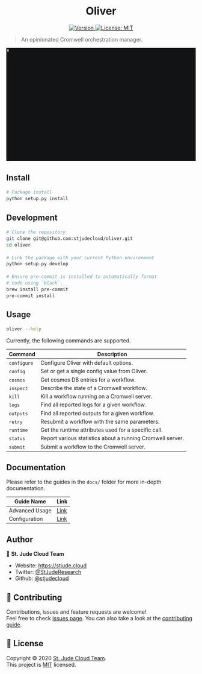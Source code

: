 <h1 align="center">Oliver</h1>
<p align="center">
  <a href="https://www.npmjs.com/package/oliver" target="_blank">
    <img alt="Version" src="https://img.shields.io/static/v1?label=version&message=alpha&color=orange">
  </a>
  <a href="https://github.com/stjudecloud/oliver/blob/master/LICENSE.md" target="_blank">
    <img alt="License: MIT" src="https://img.shields.io/badge/License-MIT-yellow.svg" />
  </a>
</p>

> An opinionated Cromwell orchestration manager.

![Oliver Example](./docs/oliver-example.gif)

## Install

```sh
# Package install
python setup.py install
```

## Development

```sh
# Clone the repository
git clone git@github.com:stjudecloud/oliver.git
cd oliver

# Link the package with your current Python environment
python setup.py develop

# Ensure pre-commit is installed to automatically format
# code using `black`.
brew install pre-commit
pre-commit install
```

## Usage

```sh
oliver --help
```

Currently, the following commands are supported.


| Command     | Description                                                |
| ----------- | ---------------------------------------------------------- |
| `configure` | Configure Oliver with default options.                     |
| `config`    | Set or get a single config value from Oliver.              |
| `cosmos`    | Get cosmos DB entries for a workflow.                      |
| `inspect`   | Describe the state of a Cromwell workflow.                 |
| `kill`      | Kill a workflow running on a Cromwell server.              |
| `logs`      | Find all reported logs for a given workflow.               |
| `outputs`   | Find all reported outputs for a given workflow.            |
| `retry`     | Resubmit a workflow with the same parameters.              |
| `runtime`   | Get the runtime attributes used for a specific call.       |
| `status`    | Report various statistics about a running Cromwell server. |
| `submit`    | Submit a workflow to the Cromwell server.                  |

## Documentation

Please refer to the guides in the `docs/` folder for more in-depth
documentation.

| Guide Name     | Link                             |
| -------------- | -------------------------------- |
| Advanced Usage | [Link](./docs/ADVANCED_USAGE.md) |
| Configuration  | [Link](./docs/CONFIGURATION.md)  |

## Author

👤 **St. Jude Cloud Team**

* Website: https://stjude.cloud
* Twitter: [@StJudeResearch](https://twitter.com/StJudeResearch)
* Github: [@stjudecloud](https://github.com/stjudecloud)

## 🤝 Contributing

Contributions, issues and feature requests are welcome!<br />Feel free to check [issues page](https://github.com/stjudecloud/oliver/issues). You can also take a look at the [contributing guide](https://github.com/stjudecloud/oliver/blob/master/CONTRIBUTING.md).

## 📝 License

Copyright © 2020 [St. Jude Cloud Team](https://github.com/stjudecloud).<br />
This project is [MIT](https://github.com/stjudecloud/oliver/blob/master/LICENSE.md) licensed.
